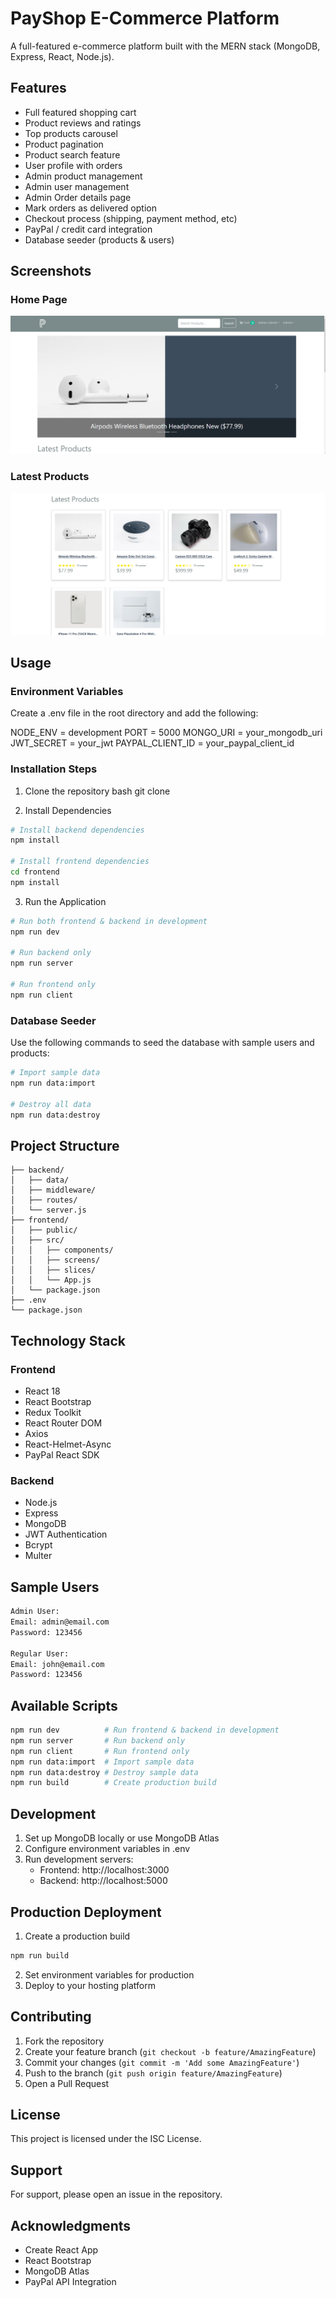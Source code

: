 # PayShop E-Commerce Platform

A full-featured e-commerce platform built with the MERN stack (MongoDB, Express, React, Node.js).

## Features

- Full featured shopping cart
- Product reviews and ratings
- Top products carousel
- Product pagination
- Product search feature
- User profile with orders
- Admin product management
- Admin user management
- Admin Order details page
- Mark orders as delivered option
- Checkout process (shipping, payment method, etc)
- PayPal / credit card integration
- Database seeder (products & users)

## Screenshots

### Home Page
![Home Page](frontend/src/assets/mern-ecommerce.png)

### Latest Products
![Latest Products](frontend/src/assets/mern-ecommerce-2.png)


## Usage

### Environment Variables

Create a .env file in the root directory and add the following:

NODE_ENV = development
PORT = 5000
MONGO_URI = your_mongodb_uri
JWT_SECRET = your_jwt
PAYPAL_CLIENT_ID = your_paypal_client_id

### Installation Steps

1. Clone the repository
bash
git clone <repository-url>

2. Install Dependencies

```bash
# Install backend dependencies
npm install

# Install frontend dependencies
cd frontend
npm install
```

3. Run the Application
```bash
# Run both frontend & backend in development
npm run dev

# Run backend only
npm run server

# Run frontend only
npm run client
```

### Database Seeder

Use the following commands to seed the database with sample users and products:

```bash
# Import sample data
npm run data:import

# Destroy all data
npm run data:destroy
```

## Project Structure

```
├── backend/
│   ├── data/
│   ├── middleware/
│   ├── routes/
│   └── server.js
├── frontend/
│   ├── public/
│   ├── src/
│   │   ├── components/
│   │   ├── screens/
│   │   ├── slices/
│   │   └── App.js
│   └── package.json
├── .env
└── package.json
```

## Technology Stack

### Frontend
- React 18
- React Bootstrap
- Redux Toolkit
- React Router DOM
- Axios
- React-Helmet-Async
- PayPal React SDK

### Backend
- Node.js
- Express
- MongoDB
- JWT Authentication
- Bcrypt
- Multer

## Sample Users

```bash
Admin User:
Email: admin@email.com
Password: 123456

Regular User:
Email: john@email.com
Password: 123456
```

## Available Scripts

```bash
npm run dev          # Run frontend & backend in development
npm run server       # Run backend only
npm run client       # Run frontend only
npm run data:import  # Import sample data
npm run data:destroy # Destroy sample data
npm run build        # Create production build
```

## Development

1. Set up MongoDB locally or use MongoDB Atlas
2. Configure environment variables in .env
3. Run development servers:
   - Frontend: http://localhost:3000
   - Backend: http://localhost:5000

## Production Deployment

1. Create a production build
```bash
npm run build
```

2. Set environment variables for production
3. Deploy to your hosting platform

## Contributing

1. Fork the repository
2. Create your feature branch (`git checkout -b feature/AmazingFeature`)
3. Commit your changes (`git commit -m 'Add some AmazingFeature'`)
4. Push to the branch (`git push origin feature/AmazingFeature`)
5. Open a Pull Request

## License

This project is licensed under the ISC License.

## Support

For support, please open an issue in the repository.

## Acknowledgments

- Create React App
- React Bootstrap
- MongoDB Atlas
- PayPal API Integration